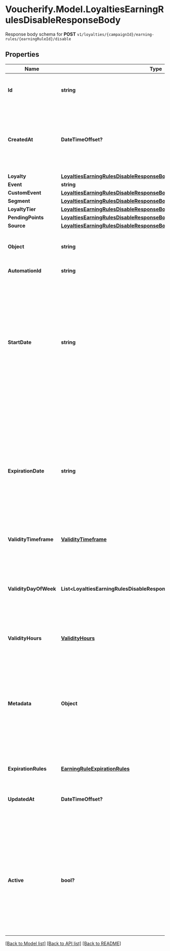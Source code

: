 # Voucherify.Model.LoyaltiesEarningRulesDisableResponseBody
Response body schema for **POST** `v1/loyalties/{campaignId}/earning-rules/{earningRuleId}/disable`

## Properties

Name | Type | Description | Notes
------------ | ------------- | ------------- | -------------
**Id** | **string** | Assigned by the Voucherify API, identifies the earning rule object. | [optional] 
**CreatedAt** | **DateTimeOffset?** | Timestamp representing the date and time when the earning rule was created. The value is shown in the ISO 8601 format. | [optional] 
**Loyalty** | [**LoyaltiesEarningRulesDisableResponseBodyLoyalty**](LoyaltiesEarningRulesDisableResponseBodyLoyalty.md) |  | [optional] 
**Event** | **string** |  | [optional] 
**CustomEvent** | [**LoyaltiesEarningRulesDisableResponseBodyCustomEvent**](LoyaltiesEarningRulesDisableResponseBodyCustomEvent.md) |  | [optional] 
**Segment** | [**LoyaltiesEarningRulesDisableResponseBodySegment**](LoyaltiesEarningRulesDisableResponseBodySegment.md) |  | [optional] 
**LoyaltyTier** | [**LoyaltiesEarningRulesDisableResponseBodyLoyaltyTier**](LoyaltiesEarningRulesDisableResponseBodyLoyaltyTier.md) |  | [optional] 
**PendingPoints** | [**LoyaltiesEarningRulesDisableResponseBodyPendingPoints**](LoyaltiesEarningRulesDisableResponseBodyPendingPoints.md) |  | [optional] 
**Source** | [**LoyaltiesEarningRulesDisableResponseBodySource**](LoyaltiesEarningRulesDisableResponseBodySource.md) |  | [optional] 
**Object** | **string** | The type of the object represented by JSON. Default is earning_rule. | [optional] 
**AutomationId** | **string** | For internal use by Voucherify. | [optional] 
**StartDate** | **string** | Start date defines when the earning rule starts to be active. Activation timestamp is presented in the ISO 8601 format. The earning rule is inactive before this date. If you do not define the start date for an earning rule, it will inherit the campaign start date by default. | [optional] 
**ExpirationDate** | **string** | Expiration date defines when the earning rule expires. Expiration timestamp is presented in the ISO 8601 format. The earning rule is inactive after this date. If you do not define the expiration date for an earning rule, it will inherit the campaign expiration date by default. | [optional] 
**ValidityTimeframe** | [**ValidityTimeframe**](ValidityTimeframe.md) |  | [optional] 
**ValidityDayOfWeek** | **List&lt;LoyaltiesEarningRulesDisableResponseBody.ValidityDayOfWeekEnum&gt;** | Integer array corresponding to the particular days of the week in which the voucher is valid.  - &#x60;0&#x60; Sunday - &#x60;1&#x60; Monday - &#x60;2&#x60; Tuesday - &#x60;3&#x60; Wednesday - &#x60;4&#x60; Thursday - &#x60;5&#x60; Friday - &#x60;6&#x60; Saturday | [optional] 
**ValidityHours** | [**ValidityHours**](ValidityHours.md) |  | [optional] 
**Metadata** | **Object** | The metadata object stores all custom attributes assigned to the earning rule. A set of key/value pairs that you can attach to an earning rule object. It can be useful for storing additional information about the earning rule in a structured format. | [optional] 
**ExpirationRules** | [**EarningRuleExpirationRules**](EarningRuleExpirationRules.md) |  | [optional] 
**UpdatedAt** | **DateTimeOffset?** | Timestamp representing the date and time when the earning rule was last updated in ISO 8601 format. | [optional] 
**Active** | **bool?** | A flag to toggle the earning rule on or off. You can disable an earning rule even though it&#39;s within the active period defined by the start_date and expiration_date of the campaign or the earning rule&#39;s own start_date and expiration_date. | [optional] 

[[Back to Model list]](../README.md#documentation-for-models) [[Back to API list]](../README.md#documentation-for-api-endpoints) [[Back to README]](../README.md)

